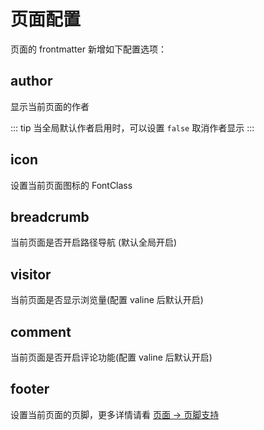 # 页面配置

页面的 frontmatter 新增如下配置选项：

## author <MyBadge text="新增" />

显示当前页面的作者

::: tip
当全局默认作者启用时，可以设置 `false` 取消作者显示
:::

## icon <MyBadge text="新增" />

设置当前页面图标的 FontClass

## breadcrumb <MyBadge text="新增" />

当前页面是否开启路径导航 (默认全局开启)

## visitor <MyBadge text="新增" />

当前页面是否显示浏览量(配置 valine 后默认开启)

## comment <MyBadge text="新增" />

当前页面是否开启评论功能(配置 valine 后默认开启)

## footer <MyBadge text="新增" />

设置当前页面的页脚，更多详情请看 [页面 → 页脚支持](../guide/page.md#页脚支持)
